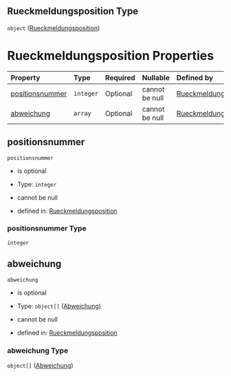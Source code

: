 ## Rueckmeldungsposition Type

`object` ([Rueckmeldungsposition](rueckmeldungsposition.md))

# Rueckmeldungsposition Properties

| Property                            | Type      | Required | Nullable       | Defined by                                                                                                                                                                                                                   |
| :---------------------------------- | :-------- | :------- | :------------- | :--------------------------------------------------------------------------------------------------------------------------------------------------------------------------------------------------------------------------- |
| [positionsnummer](#positionsnummer) | `integer` | Optional | cannot be null | [Rueckmeldungsposition](rueckmeldungsposition-properties-positionsnummer.md "https://raw.githubusercontent.com/conuti-gmbh/bo4e-schema/master/schemas/v1/com/Rueckmeldungsposition.schema.json#/properties/positionsnummer") |
| [abweichung](#abweichung)           | `array`   | Optional | cannot be null | [Rueckmeldungsposition](rueckmeldungsposition-properties-abweichung.md "https://raw.githubusercontent.com/conuti-gmbh/bo4e-schema/master/schemas/v1/com/Rueckmeldungsposition.schema.json#/properties/abweichung")           |

## positionsnummer



`positionsnummer`

*   is optional

*   Type: `integer`

*   cannot be null

*   defined in: [Rueckmeldungsposition](rueckmeldungsposition-properties-positionsnummer.md "https://raw.githubusercontent.com/conuti-gmbh/bo4e-schema/master/schemas/v1/com/Rueckmeldungsposition.schema.json#/properties/positionsnummer")

### positionsnummer Type

`integer`

## abweichung



`abweichung`

*   is optional

*   Type: `object[]` ([Abweichung](abweichung.md))

*   cannot be null

*   defined in: [Rueckmeldungsposition](rueckmeldungsposition-properties-abweichung.md "https://raw.githubusercontent.com/conuti-gmbh/bo4e-schema/master/schemas/v1/com/Rueckmeldungsposition.schema.json#/properties/abweichung")

### abweichung Type

`object[]` ([Abweichung](abweichung.md))
